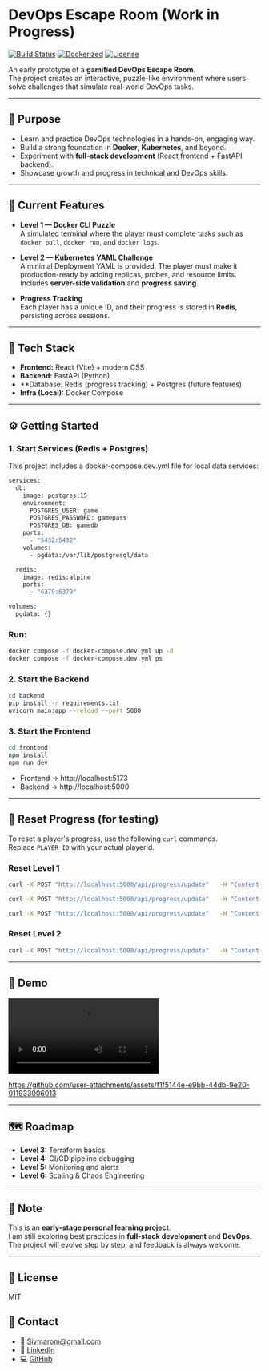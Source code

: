 # DevOps Escape Room (Work in Progress)

[![Build Status](https://img.shields.io/badge/CI-GitHub%20Actions-planned)]()
[![Dockerized](https://img.shields.io/badge/Docker-compose-blue)]()
[![License](https://img.shields.io/badge/license-MIT-lightgrey)]()

An early prototype of a **gamified DevOps Escape Room**.  
The project creates an interactive, puzzle-like environment where users solve challenges that simulate real-world DevOps tasks.

---

## 🎯 Purpose
- Learn and practice DevOps technologies in a hands-on, engaging way.  
- Build a strong foundation in **Docker**, **Kubernetes**, and beyond.  
- Experiment with **full-stack development** (React frontend + FastAPI backend).  
- Showcase growth and progress in technical and DevOps skills.  

---

## 🚀 Current Features
- **Level 1 — Docker CLI Puzzle**  
  A simulated terminal where the player must complete tasks such as `docker pull`, `docker run`, and `docker logs`.  

- **Level 2 — Kubernetes YAML Challenge**  
  A minimal Deployment YAML is provided. The player must make it production-ready by adding replicas, probes, and resource limits.  
  Includes **server-side validation** and **progress saving**.  

- **Progress Tracking**  
  Each player has a unique ID, and their progress is stored in **Redis**, persisting across sessions.  

---

## 🧱 Tech Stack
- **Frontend:** React (Vite) + modern CSS  
- **Backend:** FastAPI (Python)  
- **Database: Redis (progress tracking) + Postgres (future features)
- **Infra (Local):** Docker Compose  

---

## ⚙️ Getting Started

### 1. Start Services (Redis + Postgres)

This project includes a docker-compose.dev.yml file for local data services:
```bash
services:
  db:
    image: postgres:15
    environment:
      POSTGRES_USER: game
      POSTGRES_PASSWORD: gamepass
      POSTGRES_DB: gamedb
    ports:
      - "5432:5432"
    volumes:
      - pgdata:/var/lib/postgresql/data

  redis:
    image: redis:alpine
    ports:
      - "6379:6379"

volumes:
  pgdata: {}
```


### Run:
```bash
docker compose -f docker-compose.dev.yml up -d
docker compose -f docker-compose.dev.yml ps
```
### 2. Start the Backend
```bash
cd backend
pip install -r requirements.txt
uvicorn main:app --reload --port 5000
```

### 3. Start the Frontend
```bash
cd frontend
npm install
npm run dev
```

- Frontend → http://localhost:5173  
- Backend → http://localhost:5000  

---

## 🔄 Reset Progress (for testing)

To reset a player's progress, use the following `curl` commands.  
Replace `PLAYER_ID` with your actual playerId.

### Reset Level 1
```bash
curl -X POST "http://localhost:5000/api/progress/update"   -H "Content-Type: application/json"   -d '{"playerId":"PLAYER_ID","level":1,"task":"pull","completed":false}'

curl -X POST "http://localhost:5000/api/progress/update"   -H "Content-Type: application/json"   -d '{"playerId":"PLAYER_ID","level":1,"task":"run","completed":false}'

curl -X POST "http://localhost:5000/api/progress/update"   -H "Content-Type: application/json"   -d '{"playerId":"PLAYER_ID","level":1,"task":"logs","completed":false}'
```

### Reset Level 2
```bash
curl -X POST "http://localhost:5000/api/progress/update"   -H "Content-Type: application/json"   -d '{"playerId":"PLAYER_ID","level":2,"task":"validYaml","completed":false}'
```

---
## 🎥 Demo

![Escape Room Demo](./frontend/src/assets/demo.mp4)


https://github.com/user-attachments/assets/f1f5144e-e9bb-44db-9e20-011933006013


---

## 🗺️ Roadmap
- **Level 3:** Terraform basics  
- **Level 4:** CI/CD pipeline debugging  
- **Level 5:** Monitoring and alerts  
- **Level 6:** Scaling & Chaos Engineering  

---

## 📝 Note
This is an **early-stage personal learning project**.  
I am still exploring best practices in **full-stack development** and **DevOps**.  
The project will evolve step by step, and feedback is always welcome.  

---

## 📄 License
MIT

## 💬 Contact
- 📧 [Sivmarom@gmail.com](mailto:Sivmarom@gmail.com)  
- 🔗 [LinkedIn](https://www.linkedin.com/in/sivan-marom/)  
- 💻 [GitHub](https://github.com/sivanmarom)  
